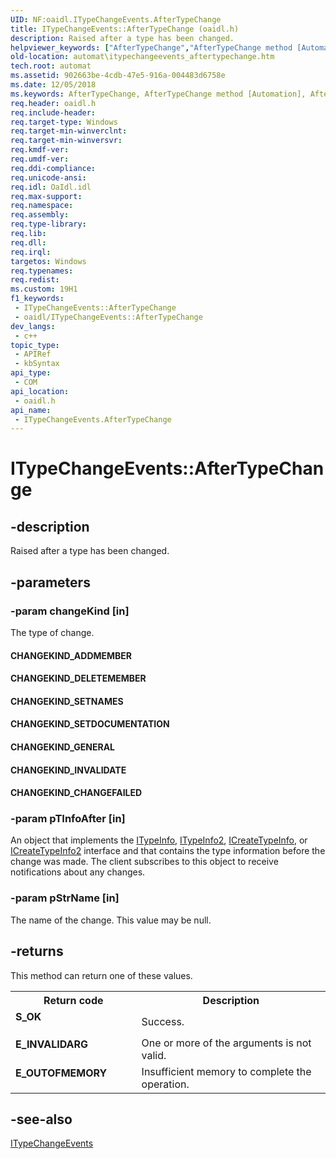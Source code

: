 ```yaml
---
UID: NF:oaidl.ITypeChangeEvents.AfterTypeChange
title: ITypeChangeEvents::AfterTypeChange (oaidl.h)
description: Raised after a type has been changed.
helpviewer_keywords: ["AfterTypeChange","AfterTypeChange method [Automation]","AfterTypeChange method [Automation]","ITypeChangeEvents interface","CHANGEKIND_ADDMEMBER","CHANGEKIND_CHANGEFAILED","CHANGEKIND_DELETEMEMBER","CHANGEKIND_GENERAL","CHANGEKIND_INVALIDATE","CHANGEKIND_SETDOCUMENTATION","CHANGEKIND_SETNAMES","ITypeChangeEvents interface [Automation]","AfterTypeChange method","ITypeChangeEvents.AfterTypeChange","ITypeChangeEvents::AfterTypeChange","_oa96_ITypeChangeEvents_AfterTypeChange","automat.itypechangeevents_aftertypechange","oaidl/ITypeChangeEvents::AfterTypeChange"]
old-location: automat\itypechangeevents_aftertypechange.htm
tech.root: automat
ms.assetid: 902663be-4cdb-47e5-916a-004483d6758e
ms.date: 12/05/2018
ms.keywords: AfterTypeChange, AfterTypeChange method [Automation], AfterTypeChange method [Automation],ITypeChangeEvents interface, CHANGEKIND_ADDMEMBER, CHANGEKIND_CHANGEFAILED, CHANGEKIND_DELETEMEMBER, CHANGEKIND_GENERAL, CHANGEKIND_INVALIDATE, CHANGEKIND_SETDOCUMENTATION, CHANGEKIND_SETNAMES, ITypeChangeEvents interface [Automation],AfterTypeChange method, ITypeChangeEvents.AfterTypeChange, ITypeChangeEvents::AfterTypeChange, _oa96_ITypeChangeEvents_AfterTypeChange, automat.itypechangeevents_aftertypechange, oaidl/ITypeChangeEvents::AfterTypeChange
req.header: oaidl.h
req.include-header: 
req.target-type: Windows
req.target-min-winverclnt: 
req.target-min-winversvr: 
req.kmdf-ver: 
req.umdf-ver: 
req.ddi-compliance: 
req.unicode-ansi: 
req.idl: OaIdl.idl
req.max-support: 
req.namespace: 
req.assembly: 
req.type-library: 
req.lib: 
req.dll: 
req.irql: 
targetos: Windows
req.typenames: 
req.redist: 
ms.custom: 19H1
f1_keywords:
 - ITypeChangeEvents::AfterTypeChange
 - oaidl/ITypeChangeEvents::AfterTypeChange
dev_langs:
 - c++
topic_type:
 - APIRef
 - kbSyntax
api_type:
 - COM
api_location:
 - oaidl.h
api_name:
 - ITypeChangeEvents.AfterTypeChange
---
```


# ITypeChangeEvents::AfterTypeChange


## -description

Raised after a type has been changed.

## -parameters

### -param changeKind [in]

The type of change.

<a id="CHANGEKIND_ADDMEMBER"></a>
<a id="changekind_addmember"></a>


#### CHANGEKIND_ADDMEMBER

<a id="CHANGEKIND_DELETEMEMBER"></a>
<a id="changekind_deletemember"></a>


#### CHANGEKIND_DELETEMEMBER

<a id="CHANGEKIND_SETNAMES"></a>
<a id="changekind_setnames"></a>


#### CHANGEKIND_SETNAMES

<a id="CHANGEKIND_SETDOCUMENTATION"></a>
<a id="changekind_setdocumentation"></a>


#### CHANGEKIND_SETDOCUMENTATION

<a id="CHANGEKIND_GENERAL"></a>
<a id="changekind_general"></a>


#### CHANGEKIND_GENERAL

<a id="CHANGEKIND_INVALIDATE"></a>
<a id="changekind_invalidate"></a>


#### CHANGEKIND_INVALIDATE

<a id="CHANGEKIND_CHANGEFAILED"></a>
<a id="changekind_changefailed"></a>


#### CHANGEKIND_CHANGEFAILED

### -param pTInfoAfter [in]

An object that implements the <a href="https://docs.microsoft.com/previous-versions/windows/desktop/api/oaidl/nn-oaidl-itypeinfo">ITypeInfo</a>, <a href="https://docs.microsoft.com/previous-versions/windows/desktop/api/oaidl/nn-oaidl-itypeinfo2">ITypeInfo2</a>, <a href="https://docs.microsoft.com/previous-versions/windows/desktop/api/oaidl/nn-oaidl-icreatetypeinfo">ICreateTypeInfo</a>, or <a href="https://docs.microsoft.com/previous-versions/windows/desktop/api/oaidl/nn-oaidl-icreatetypeinfo2">ICreateTypeInfo2</a> interface and that contains the type information before the change was made. The client subscribes to this object to receive notifications about any changes.

### -param pStrName [in]

The name of the change. This value may be null.

## -returns

This method can return one of these values.

<table>
<tr>
<th>Return code</th>
<th>Description</th>
</tr>
<tr>
<td width="40%">
<dl>
<dt><b>S_OK</b></dt>
</dl>
</td>
<td width="60%">
Success.

</td>
</tr>
<tr>
<td width="40%">
<dl>
<dt><b>E_INVALIDARG</b></dt>
</dl>
</td>
<td width="60%">
One or more of the arguments is not valid.


</td>
</tr>
<tr>
<td width="40%">
<dl>
<dt><b>E_OUTOFMEMORY</b></dt>
</dl>
</td>
<td width="60%">
Insufficient memory to complete the operation.


</td>
</tr>
</table>

## -see-also

<a href="https://docs.microsoft.com/previous-versions/windows/desktop/api/oaidl/nn-oaidl-itypechangeevents">ITypeChangeEvents</a>

